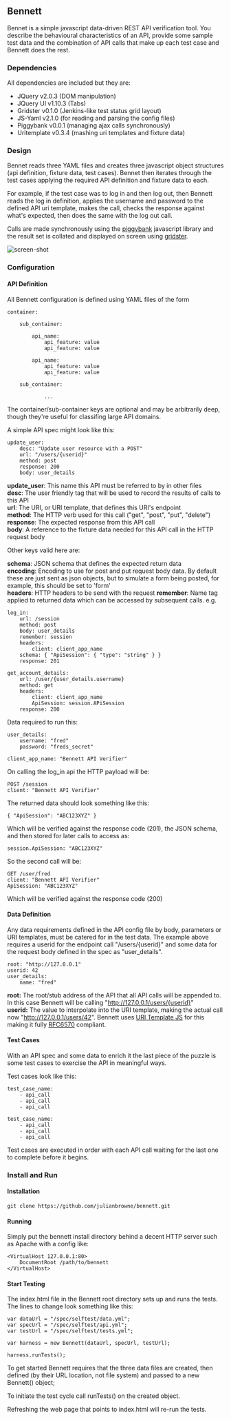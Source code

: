 
## Bennett

Bennet is a simple javascript data-driven REST API verification tool. You describe the behavioural characteristics of an API, provide some sample test data and the combination of API calls that make up each test case and Bennett does the rest.

### Dependencies

All dependencies are included but they are:

*	JQuery        v2.0.3  (DOM manipulation)  
*	JQuery UI     v1.10.3 (Tabs)  
*	Gridster      v0.1.0  (Jenkins-like test status grid layout)  
*	JS-Yaml       v2.1.0  (for reading and parsing the config files)  
*	Piggybank     v0.0.1  (managing ajax calls synchronously)  
*	Uritemplate   v0.3.4  (mashing uri templates and fixture data)  

### Design

Bennet reads three YAML files and creates three javascript object structures (api definition, fixture data, test cases). Bennet then iterates through the test cases applying the required API definition and fixture data to each.

For example, if the test case was to log in and then log out, then Bennett reads the log in definition, applies the username and password to the defined API uri template, makes the call, checks the response against what's expected, then does the same with the log out call.

Calls are made synchronously using the [piggybank](https://github.com/julianbrowne/piggybank) javascript library and the result set is collated and displayed on screen using [gridster](https://github.com/ducksboard/gridster.js).

![screen-shot](https://raw.github.com/julianbrowne/bennett/master/assets/images/screen-shot.png)

### Configuration

#### API Definition

All Bennett configuration is defined using YAML files of the form

	container:
	
		sub_container:
		
			api_name:
				api_feature: value
				api_feature: value
			
			api_name:
				api_feature: value
				api_feature: value
			
		sub_container:
		
				...

The container/sub-container keys are optional and may be arbitrarily deep, though they're useful for classifing large API domains.

A simple API spec might look like this:

	update_user:
  		desc: "Update user resource with a POST"
  		url: "/users/{userid}"
  		method: post
  		response: 200
  		body: user_details

**update\_user**: This name this API must be referred to by in other files  
**desc**: The user friendly tag that will be used to record the results of calls to this API  
**url**: The URI, or URI template, that defines this URI's endpoint  
**method**: The HTTP verb used for this call ("get", "post", "put", "delete")  
**response**: The expected response from this API call  
**body**: A reference to the fixture data needed for this API call in the HTTP request body  

Other keys valid here are:

**schema**:   JSON schema that defines the expected return data  
**encoding**: Encoding to use for post and put request body data. By default these are just sent as json objects, but to simulate a form being posted, for example, this should be set to 'form'  
**headers**:  HTTP headers to be send with the request
**remember**: Name tag applied to returned data which can be accessed by subsequent calls. e.g.

	log_in:
		url: /session
		method: post
		body: user_details
		remember: session
		headers:
			client: client_app_name
		schema: { "ApiSession": { "type": "string" } }
		response: 201

	get_account_details:
		url: /user/{user_details.username}
		method: get
		headers:
			client: client_app_name
			ApiSession: session.APiSession
		response: 200  

Data required to run this:  

	user_details:
		username: "fred"
		password: "freds_secret"

	client_app_name: "Bennett API Verifier"

On calling the log\_in api the HTTP payload will be:  

	POST /session
	client: "Bennett API Verifier"

The returned data should look something like this:  

	{ "ApiSession": "ABC123XYZ" }

Which will be verified against the response code (201), the JSON schema, and then stored for later calls to access as:  

	session.ApiSession: "ABC123XYZ"

So the second call will be:

	GET /user/fred
	client: "Bennett API Verifier"
	ApiSession: "ABC123XYZ"

Which will be verified against the response code (200)	

#### Data Definition

Any data requirements defined in the API config file by body, parameters or URI templates, must be catered for in the test data. The example above requires a userid for the endpoint call "/users/{userid}" and some data for the request body defined in the spec as "user\_details".

	root: "http://127.0.0.1"
	userid: 42
	user_details:
    	name: "fred"

**root:** The root/stub address of the API that all API calls will be appended to. In this case Bennett will be calling "http://127.0.0.1/users/{userid}"  
**userid:** The value to interpolate into the URI template, making the actual call now "http://127.0.0.1/users/42". Bennett uses [URI Template JS](https://github.com/fxa/uritemplate-js) for this making it fully [RFC6570](http://tools.ietf.org/html/rfc6570) compliant.

#### Test Cases

With an API spec and some data to enrich it the last piece of the puzzle is some test cases to exercise the API in meaningful ways.

Test cases look like this:

	test_case_name:
		- api_call
		- api_call
		- api_call
	
	test_case_name:
		- api_call
		- api_call
		- api_call

Test cases are executed in order with each API call waiting for the last one to complete before it begins.

### Install and Run

#### Installation

	git clone https://github.com/julianbrowne/bennett.git
	
#### Running

Simply put the bennett install directory behind a decent HTTP server such as Apache with a config like:

	<VirtualHost 127.0.0.1:80>
    	DocumentRoot /path/to/bennett
	</VirtualHost>

#### Start Testing

The index.html file in the Bennett root directory sets up and runs the tests. The lines to change look something like this:

	var dataUrl = "/spec/selftest/data.yml";
	var specUrl = "/spec/selftest/api.yml";
	var testUrl = "/spec/selftest/tests.yml";

	var harness = new Bennett(dataUrl, specUrl, testUrl);

	harness.runTests();

To get started Bennett requires that the three data files are created, then defined (by their URL location, not file system) and passed to a new Bennett() object;

To initiate the test cycle call runTests() on the created object.

Refreshing the web page that points to index.html will re-run the tests.

